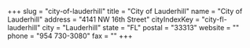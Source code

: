 +++
slug = "city-of-lauderhill"
title = "City of Lauderhill"
name = "City of Lauderhill"
address = "4141 NW 16th Street"
cityIndexKey = "city-fl-lauderhill"
city = "Lauderhill"
state = "FL"
postal = "33313"
website = ""
phone = "954 730-3080"
fax = ""
+++

